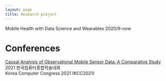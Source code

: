 ```yaml
---
layout: page
title: Research project
---
```


Mobile Health with Data Science and Wearables 2020/9-now

# Conferences
[Causal Analysis of Observational Mobile Sensor Data: A Comparative Study](/assets/kcc_2021.pdf) \
2021 한국컴퓨터종합학술대회 \
Korea Computer Congress 2021 (KCC2021)
